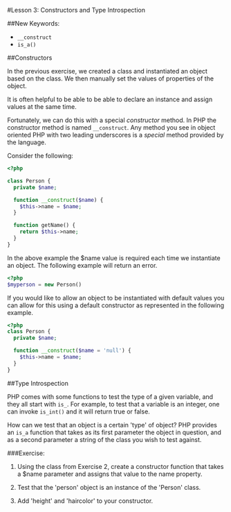 #Lesson 3: Constructors and Type Introspection

##New Keywords:
 - `__construct`
 - `is_a()`

##Constructors

In the previous exercise, we created a class and instantiated an object based
on the class. We then manually set the values of properties of the object. 

It is often helpful to be able to be able to declare an instance and assign values at the
same time.

Fortunately, we can do this with a special *constructor* method. In PHP the
constructor method is named `__construct`. Any method you see in object oriented PHP with two leading underscores is a *special* method provided by the language.

Consider the following:

```php
<?php

class Person {
  private $name;

  function __construct($name) {
    $this->name = $name;
  }

  function getName() {
    return $this->name;
  }
}
```

In the above example the $name value is required each time we instantiate an object. The following example will return an error.

```php
<?php
$myperson = new Person()
```
If you would like to allow an object to be instantiated with default values you can allow for this using a default constructor as represented in the following example.

```php
<?php
class Person {
  private $name;

  function __construct($name = 'null') {
    $this->name = $name;
  }
}
```

##Type Introspection

PHP comes with some functions to test the type of a given variable, and they
all start with `is_`. For example, to test that a variable is an integer, one
can invoke `is_int()` and it will return true or false.

How can we test that an object is a certain 'type' of object? PHP provides an
`is_a` function that takes as its first parameter the object in question, and
as a second parameter a string of the class you wish to test against.

###Exercise:

 1. Using the class from Exercise 2, create a constructor function that takes
    a $name parameter and assigns that value to the name property.

 2. Test that the 'person' object is an instance of the 'Person' class.

 3. Add 'height' and 'haircolor' to your constructor.
